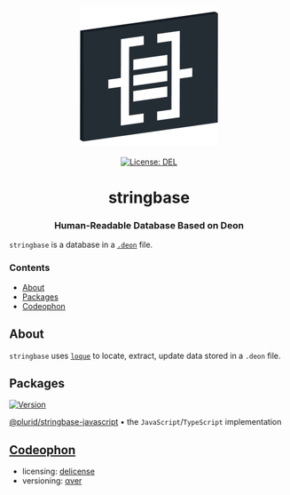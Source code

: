 <p align="center">
    <img src="https://raw.githubusercontent.com/plurid/stringbase/master/about/identity/stringbase-logo.png" height="250px">
    <br />
    <br />
    <a target="_blank" href="https://github.com/plurid/stringbase/blob/master/LICENSE">
        <img src="https://img.shields.io/badge/license-DEL-blue.svg?colorB=1380C3&style=for-the-badge" alt="License: DEL">
    </a>
</p>



<h1 align="center">
    stringbase
</h1>


<h3 align="center">
    Human-Readable Database Based on Deon
</h3>



`stringbase` is a database in a [`.deon`](https://github.com/plurid/deon) file.


### Contents

+ [About](#about)
+ [Packages](#packages)
+ [Codeophon](#codeophon)



## About

`stringbase` uses [`loque`](https://github.com/plurid/loque) to locate, extract, update data stored in a `.deon` file.




## Packages

<a target="_blank" href="https://www.npmjs.com/package/@plurid/stringbase">
    <img src="https://img.shields.io/npm/v/@plurid/stringbase.svg?logo=npm&colorB=1380C3&style=for-the-badge" alt="Version">
</a>

[@plurid/stringbase-javascript][stringbase-javascript] • the `JavaScript`/`TypeScript` implementation

[stringbase-javascript]: https://github.com/plurid/stringbase/tree/master/packages/stringbase-javascript



## [Codeophon](https://github.com/ly3xqhl8g9/codeophon)

+ licensing: [delicense](https://github.com/ly3xqhl8g9/delicense)
+ versioning: [αver](https://github.com/ly3xqhl8g9/alpha-versioning)
